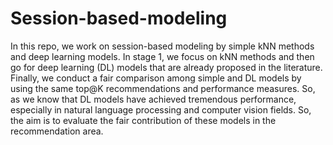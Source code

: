 # Session-based-modeling
In this repo, we work on session-based modeling by simple kNN methods and deep learning models. In stage 1, we focus on kNN methods and then go for deep learning (DL) models that are already proposed in the literature. Finally, we conduct a fair comparison among simple and DL models by using the same top@K recommendations and performance measures. So, as we know that DL models have achieved tremendous performance, especially in natural language processing and computer vision fields. So, the aim is to evaluate the fair contribution of these models in the recommendation area. 
